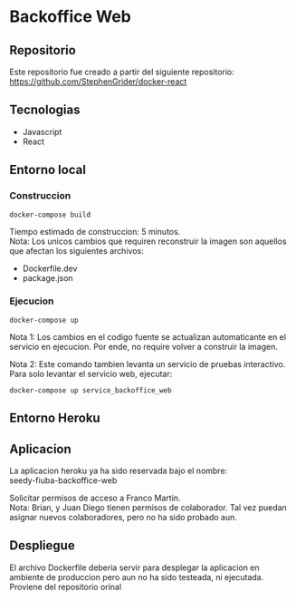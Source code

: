 # Backoffice Web

## Repositorio
Este repositorio fue creado a partir del siguiente repositorio:   
https://github.com/StephenGrider/docker-react  
  
## Tecnologias
- Javascript
- React

## Entorno local

### Construccion
```
docker-compose build
```
Tiempo estimado de construccion: 5 minutos.    
Nota: Los unicos cambios que requiren reconstruir la imagen son aquellos que afectan los siguientes archivos:  
- Dockerfile.dev
- package.json

### Ejecucion
```
docker-compose up
```
Nota 1: Los cambios en el codigo fuente se actualizan automaticante en el servicio en ejecucion. Por ende, no require volver a construir la imagen.  

Nota 2: Este comando tambien levanta un servicio de pruebas interactivo. Para solo levantar el servicio web, ejecutar:
```
docker-compose up service_backoffice_web
```

## Entorno Heroku
## Aplicacion
La aplicacion heroku ya ha sido reservada bajo el nombre:  
seedy-fiuba-backoffice-web  
  
Solicitar permisos de acceso a Franco Martin.  
Nota: Brian, y Juan Diego tienen permisos de colaborador. Tal vez puedan asignar nuevos colaboradores, pero no ha sido probado aun.  

## Despliegue
El archivo Dockerfile deberia servir para desplegar la aplicacion en ambiente de produccion pero aun no ha sido testeada, ni ejecutada. Proviene del repositorio orinal
